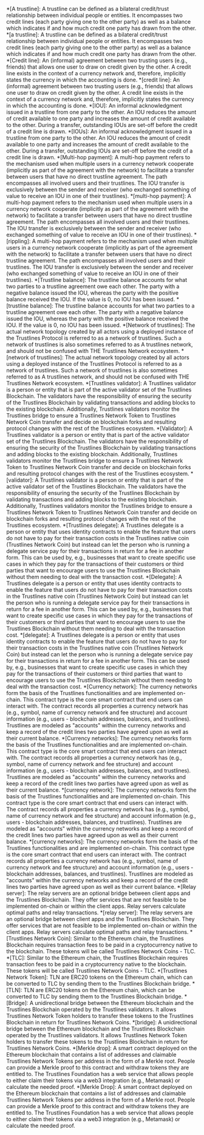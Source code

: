 *[A trustline]: A trustline can be defined as a bilateral credit/trust relationship between individual people or entities. It encompasses two credit lines (each party giving one to the other party) as well as a balance which indicates if and how much credit one party has drawn from the other.
*[a trustline]: A trustline can be defined as a bilateral credit/trust relationship between individual people or entities. It encompasses two credit lines (each party giving one to the other party) as well as a balance which indicates if and how much credit one party has drawn from the other.
*[Credit line]: An (informal) agreement between two trusting users (e.g., friends) that allows one user to draw on credit given by the other. A credit line exists in the context of a currency network and, therefore, implicitly states the currency in which the accounting is done.
*[credit line]: An (informal) agreement between two trusting users (e.g., friends) that allows one user to draw on credit given by the other. A credit line exists in the context of a currency network and, therefore, implicitly states the currency in which the accounting is done.
*[IOU]: An informal acknowledgment issued in a trustline from one party to the other. An IOU reduces the amount of credit available to one party and increases the amount of credit available to the other. During a transfer, outstanding IOUs are set-off before the credit of a credit line is drawn.
*[IOUs]: An informal acknowledgment issued in a trustline from one party to the other. An IOU reduces the amount of credit available to one party and increases the amount of credit available to the other. During a transfer, outstanding IOUs are set-off before the credit of a credit line is drawn.
*[Multi-hop payment]: A multi-hop payment refers to the mechanism used when multiple users in a currency network cooperate (implicitly as part of the agreement with the network) to facilitate a transfer between users that have no direct trustline agreement. The path encompasses all involved users and their trustlines. The IOU transfer is exclusively between the sender and receiver (who exchanged something of value to receive an IOU in one of their trustlines).
*[multi-hop payment]: A multi-hop payment refers to the mechanism used when multiple users in a currency network cooperate (implicitly as part of the agreement with the network) to facilitate a transfer between users that have no direct trustline agreement. The path encompasses all involved users and their trustlines. The IOU transfer is exclusively between the sender and receiver (who exchanged something of value to receive an IOU in one of their trustlines).
*[rippling]: A multi-hop payment refers to the mechanism used when multiple users in a currency network cooperate (implicitly as part of the agreement with the network) to facilitate a transfer between users that have no direct trustline agreement. The path encompasses all involved users and their trustlines. The IOU transfer is exclusively between the sender and receiver (who exchanged something of value to receive an IOU in one of their trustlines).
*[Trustline balance]: The trustline balance accounts for what two parties to a trustline agreement owe each other. The party with a negative balance issued the IOU, whereas the party with the positive balance received the IOU. If the value is 0, no IOU has been issued.
*[trustline balance]: The trustline balance accounts for what two parties to a trustline agreement owe each other. The party with a negative balance issued the IOU, whereas the party with the positive balance received the IOU. If the value is 0, no IOU has been issued.
*[Network of trustlines]: The actual network topology created by all actors using a deployed instance of the Trustlines Protocol is referred to as a network of trustlines. Such a network of trustlines is also sometimes referred to as A trustlines network, and should not be confused with THE Trustlines Network ecosystem.
*[network of trustlines]: The actual network topology created by all actors using a deployed instance of the Trustlines Protocol is referred to as a network of trustlines. Such a network of trustlines is also sometimes referred to as A trustlines network, and should not be confused with THE Trustlines Network ecosystem.
*[Trustlines validator]: A Trustlines validator is a person or entity that is part of the active validator set of the Trustlines Blockchain. The validators have the responsibility of ensuring the security of the Trustlines Blockchain by validating transactions and adding blocks to the existing blockchain. Additionally, Trustlines validators monitor the Trustlines bridge to ensure a Trustlines Network Token to Trustlines Network Coin transfer and decide on blockchain forks and resulting protocol changes with the rest of the  Trustlines ecosystem.
*[Validator]: A Trustlines validator is a person or entity that is part of the active validator set of the Trustlines Blockchain. The validators have the responsibility of ensuring the security of the Trustlines Blockchain by validating transactions and adding blocks to the existing blockchain. Additionally, Trustlines validators monitor the Trustlines bridge to ensure a Trustlines Network Token to Trustlines Network Coin transfer and decide on blockchain forks and resulting protocol changes with the rest of the  Trustlines ecosystem.
*[validator]: A Trustlines validator is a person or entity that is part of the active validator set of the Trustlines Blockchain. The validators have the responsibility of ensuring the security of the Trustlines Blockchain by validating transactions and adding blocks to the existing blockchain. Additionally, Trustlines validators monitor the Trustlines bridge to ensure a Trustlines Network Token to Trustlines Network Coin transfer and decide on blockchain forks and resulting protocol changes with the rest of the  Trustlines ecosystem.
*[Trustlines delegate]: A Trustlines delegate is a person or entity that uses identity contracts to enable the feature that users do not have to pay for their transaction costs in the Trustlines native coin (Trustlines Network Coin) but instead can let the person who is running a delegate service pay for their transactions in return for a fee in another form. This can be used by, e.g., businesses that want to create specific use cases in which they pay for the transactions of their customers or third parties that want to encourage users to use the Trustlines Blockchain without them needing to deal with the transaction cost.
*[Delegate]: A Trustlines delegate is a person or entity that uses identity contracts to enable the feature that users do not have to pay for their transaction costs in the Trustlines native coin (Trustlines Network Coin) but instead can let the person who is running a delegate service pay for their transactions in return for a fee in another form. This can be used by, e.g., businesses that want to create specific use cases in which they pay for the transactions of their customers or third parties that want to encourage users to use the Trustlines Blockchain without them needing to deal with the transaction cost.
*[delegate]: A Trustlines delegate is a person or entity that uses identity contracts to enable the feature that users do not have to pay for their transaction costs in the Trustlines native coin (Trustlines Network Coin) but instead can let the person who is running a delegate service pay for their transactions in return for a fee in another form. This can be used by, e.g., businesses that want to create specific use cases in which they pay for the transactions of their customers or third parties that want to encourage users to use the Trustlines Blockchain without them needing to deal with the transaction cost.
*[Currency network]: The currency networks form the basis of the Trustlines functionalities and are implemented on-chain. This contract type is the core smart contract that end users can interact with. The contract records all properties a currency network has (e.g., symbol, name of currency network and fee structure) and account information (e.g., users - blockchain addresses, balances, and trustlines). Trustlines are modeled as "accounts" within the currency networks and keep a record of the credit lines two parties have agreed upon as well as their current balance.
*[Currency networks]: The currency networks form the basis of the Trustlines functionalities and are implemented on-chain. This contract type is the core smart contract that end users can interact with. The contract records all properties a currency network has (e.g., symbol, name of currency network and fee structure) and account information (e.g., users - blockchain addresses, balances, and trustlines). Trustlines are modeled as "accounts" within the currency networks and keep a record of the credit lines two parties have agreed upon as well as their current balance.
*[currency network]: The currency networks form the basis of the Trustlines functionalities and are implemented on-chain. This contract type is the core smart contract that end users can interact with. The contract records all properties a currency network has (e.g., symbol, name of currency network and fee structure) and account information (e.g., users - blockchain addresses, balances, and trustlines). Trustlines are modeled as "accounts" within the currency networks and keep a record of the credit lines two parties have agreed upon as well as their current balance.
*[currency networks]: The currency networks form the basis of the Trustlines functionalities and are implemented on-chain. This contract type is the core smart contract that end users can interact with. The contract records all properties a currency network has (e.g., symbol, name of currency network and fee structure) and account information (e.g., users - blockchain addresses, balances, and trustlines). Trustlines are modeled as "accounts" within the currency networks and keep a record of the credit lines two parties have agreed upon as well as their current balance.
*[Relay server]: The relay servers are an optional bridge between client apps and the Trustlines Blockchain. They offer services that are not feasible to be implemented on-chain or within the client apps. Relay servers calculate optimal paths and relay transactions.
*[relay server]: The relay servers are an optional bridge between client apps and the Trustlines Blockchain. They offer services that are not feasible to be implemented on-chain or within the client apps. Relay servers calculate optimal paths and relay transactions.
*[Trustlines Network Coin]: Similar to the Ethereum chain, the Trustlines Blockchain requires transaction fees to be paid in a cryptocurrency native to the blockchain. These tokens will be called Trustlines Network Coins - TLC.
*[TLC]: Similar to the Ethereum chain, the Trustlines Blockchain requires transaction fees to be paid in a cryptocurrency native to the blockchain. These tokens will be called Trustlines Network Coins - TLC.
*[Trustlines Network Token]: TLN are ERC20 tokens on the Ethereum chain, which can be converted to TLC by sending them to the Trustlines Blockchain bridge.
*[TLN]: TLN are ERC20 tokens on the Ethereum chain, which can be converted to TLC by sending them to the Trustlines Blockchain bridge.
*[Bridge]: A unidirectional bridge between the Ethereum blockchain and the Trustlines Blockchain operated by the Trustlines validators. It allows Trustlines Network Token holders to transfer these tokens to the Trustlines Blockchain in return for Trustlines Network Coins.
*[bridge]: A unidirectional bridge between the Ethereum blockchain and the Trustlines Blockchain operated by the Trustlines validators. It allows Trustlines Network Token holders to transfer these tokens to the Trustlines Blockchain in return for Trustlines Network Coins.
*[Merkle drop]: A smart contract deployed on the Ethereum blockchain that contains a list of addresses and claimable Trustlines Network Tokens per address in the form of a Merkle root. People can provide a Merkle proof to this contract and withdraw tokens they are entitled to. The Trustlines Foundation has a web service that allows people to either claim their tokens via a web3 integration (e.g., Metamask) or calculate the needed proof.
*[Merkle Drop]: A smart contract deployed on the Ethereum blockchain that contains a list of addresses and claimable Trustlines Network Tokens per address in the form of a Merkle root. People can provide a Merkle proof to this contract and withdraw tokens they are entitled to. The Trustlines Foundation has a web service that allows people to either claim their tokens via a web3 integration (e.g., Metamask) or calculate the needed proof.

